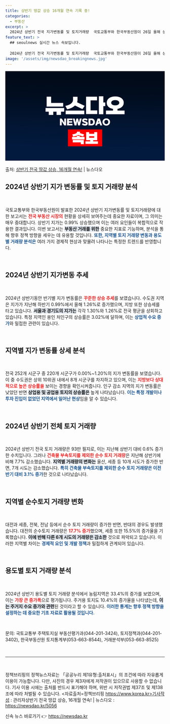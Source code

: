 ```yaml
---
title: 상반기 땅값 상승 16개월 연속 기록 중!
categories:
  - 부동산
excerpt: >
  2024년 상반기 전국 지가변동률 및 토지거래량  국토교통부와 한국부동산원이 26일 올해 상반기 지가변동률 …
feature_text: >
  ## seoulnews 실시간 뉴스 속보입니다.

  2024년 상반기 전국 지가변동률 및 토지거래량  국토교통부와 한국부동산원이 26일 올해 상반기 지가변동률 …
image: '/assets/img/newsdao_breakingnews.jpg'
---
```


![뉴스다오 속보](/assets/img/newsdao_breakingnews.jpg)

<p>출처: <a href="https://newsdao.kr/5056" rel="dofollow">상반기 전국 땅값 상승, 16개월 연속!</a> | 뉴스다오</p>

<h2 data-ke-size="size26">2024년 상반기 지가 변동률 및 토지 거래량 분석</h2>

<p data-ke-size="size16">&nbsp;</p>

국토교통부와 한국부동산원이 발표한 2024년 상반기 지가변동률 및 토지거래량에 대한 보고서는 <b><span style="color: #ee2323;">전국 부동산 시장의</span></b> 현황을 상세히 보여주는데 중요한 자료이며, 그 의미는 매우 중대합니다. 상반기 지가는 0.99% 상승했으며 이는 여러 요인들이 복합적으로 작용한 결과입니다. 이번 보고서는 <b><span style="background-color: #21538527;">부동산 거래를 위한</span></b> 중요한 지표로 기능하며, 분석을 통해 향후 정책 방향을 세우는 데 유용할 것입니다. <b><span style="color: #1a5490;">또한, 지역별 토지 거래량 변동과 용도별 거래량 분석은</span></b> 여러 가지 경제적 현상과 맞물려 나타나는 특정한 트렌드를 반영합니다.

<p data-ke-size="size16">&nbsp;</p>

<h2 data-ke-size="size26">2024년 상반기 지가변동 추세</h2>

<p data-ke-size="size16">&nbsp;</p>

2024년 상반기동안 반기별 지가 변동률은 <b><span style="color: #ee2323;">꾸준한 상승 추세</span></b>를 보였습니다. 수도권 지역은 지가가 지난해 하반기 0.99%에서 올해 1.26%로 증가했으며, 지방 또한 상승세를 타고 있습니다. <b><span style="background-color: #21538527;">서울과 경기도의 지가는</span></b> 각각 1.30%와 1.26%로 전국 평균을 상회하고 있습니다. 특정 지역인 용인 처인구의 상승률은 3.02%에 달하며, 이는 <b><span style="color: #1a5490;">상업적 수요 증가</span></b>와 밀접한 관련이 있습니다.

<p data-ke-size="size16">&nbsp;</p>

<h2 data-ke-size="size26">지역별 지가 변동률 상세 분석</h2>

<p data-ke-size="size16">&nbsp;</p>

전국 252개 시군구 중 220개 시군구가 0.00%~1.20%의 지가 변동률을 보였습니다. 이 중 수도권은 상위 10위권 내에서 8개 시군구를 차지하고 있으며, 이는 <b><span style="color: #ee2323;">지방보다 상대적으로 높은 상승률을</span></b> 보이는 경향을 확인시켜줍니다. 인구 감소 지역의 지가 변동률은 낮았던 반면 <b><span style="background-color: #21538527;">상업용 및 공업용 토지의 상승률은</span></b> 높게 나타났습니다. <b><span style="color: #1a5490;">이는 특정 개발이나 투자 진입이 없었던 지역에서 일어난 현상</span></b>임을 알 수 있습니다.

<p data-ke-size="size16">&nbsp;</p>

<h2 data-ke-size="size26">2024년 상반기 전체 토지 거래량</h2>

<p data-ke-size="size16">&nbsp;</p>

2024년 상반기 전국 토지 거래량은 93만 필지로, 이는 지난해 상반기 대비 0.6% 증가한 수치입니다. 그러나 <b><span style="color: #ee2323;">건축물 부속토지를 제외한 순수 토지 거래량</span></b>은 지난해 상반기에 비해 7.7% 감소했습니다. <b><span style="background-color: #21538527;">지역별 거래량의 변화는</span></b> 울산, 세종 등 10개 시도가 증가한 반면, 7개 시도는 감소했습니다. <b><span style="color: #1a5490;">특히 건축물 부속토지를 제외한 순수 토지 거래량은 이전 반기 대비 3.1% 증가</span></b>한 것으로 나타났습니다.

<p data-ke-size="size16">&nbsp;</p>

<h2 data-ke-size="size26">지역별 순수토지 거래량 변화</h2>

<p data-ke-size="size16">&nbsp;</p>

대전과 세종, 전북, 전남 등에서 순수 토지 거래량이 증가한 반면, 반대의 경우도 발생했습니다. 대전의 순수토지 거래량은 <b><span style="color: #ee2323;">17.7% 증가</span></b>했으며, 세종 또한 15.5%의 증가율을 기록했습니다. <b><span style="background-color: #21538527;">이에 반해 다른 6개 시도의 거래량은 감소한</span></b> 것으로 파악되고 있습니다. 이러한 지역별 차이는 <b><span style="color: #1a5490;">경제적 요인 및 개발 정책</span></b>과 밀접하게 관계되어 있습니다.

<p data-ke-size="size16">&nbsp;</p>

<h2 data-ke-size="size26">용도별 토지 거래량 분석</h2>

<p data-ke-size="size16">&nbsp;</p>

2024년 상반기 용도별 토지 거래량 분석에서 농림지역은 33.4%의 증가를 보였으며, 이는 <b><span style="color: #ee2323;">가장 큰 증가폭</span></b>으로 평가됩니다. 주거용 토지도 10.4%의 증가율을 나타냈는데, <b><span style="background-color: #21538527;">이는 주거지 수요 증가와 관련</span></b>된 것이라고 할 수 있습니다. <b><span style="color: #1a5490;">이러한 통계는 향후 정책 방향을 설정하는 데 중요한 기초 자료로 활용될 것입니다.</span></b> 

<p data-ke-size="size16">&nbsp;</p>

문의: 국토교통부 주택토지실 부동산평가과(044-201-3424), 토지정책과(044-201-3402), 한국부동산원 토지통계부(053-663-8544), 거래분석부(053-663-8525)

<p data-ke-size="size16">&nbsp;</p>

<hr>

<p data-ke-size="size16">&nbsp;</p>

정책브리핑의 정책뉴스자료는 「공공누리 제1유형:출처표시」의 조건에 따라 자유롭게 이용이 가능합니다. 다만, 사진의 경우 제3자에게 저작권이 있으므로 사용할 수 없습니다. 기사 이용 시에는 출처를 반드시 표기해야 하며, 위반 시 저작권법 제37조 및 제138조에 따라 처벌될 수 있습니다. <자료출처=정책브리핑 https://www.korea.kr>기사작성 : 관리자상반기 전국 땅값 상승, 16개월 연속! | 뉴스다오  : https://newsdao.kr/5056 

신속 뉴스 바로가기 👉 <a href="https://newsdao.kr" rel="dofollow">https://newsdao.kr</a>


